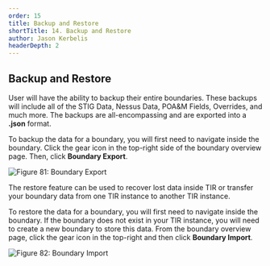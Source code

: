```yaml
---
order: 15
title: Backup and Restore
shortTitle: 14. Backup and Restore
author: Jason Kerbelis
headerDepth: 2
---
```


## Backup and Restore

User will have the ability to backup their entire boundaries. These backups will include all of the STIG Data, Nessus Data, POA&M Fields, Overrides, and much more. The backups are all-encompassing and are exported into a **.json** format.

To backup the data for a boundary, you will first need to navigate inside the boundary. Click the gear icon in the top-right side of the boundary overview page. Then, click **Boundary Export**.

![Figure 81: Boundary Export](./assets/admin-guide/Boundary_Export.png "Figure 81: Boundary Export")

The restore feature can be used to recover lost data inside TIR or transfer your boundary data from one TIR instance to another TIR instance.

To restore the data for a boundary, you will first need to navigate inside the boundary. If the boundary does not exist in your TIR instance, you will need to create a new boundary to store this data. From the boundary overview page, click the gear icon in the top-right and then click **Boundary Import**.

![Figure 82: Boundary Import](./assets/admin-guide/Boundary_Import.png "Figure 82: Boundary Import")
